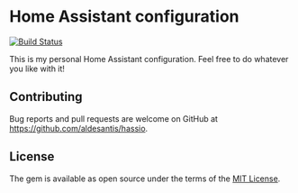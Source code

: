 # Home Assistant configuration

[![Build Status](https://travis-ci.org/aldesantis/hassio.svg?branch=master)](https://travis-ci.org/aldesantis/hassio)

This is my personal Home Assistant configuration. Feel free to do whatever you like with it!

## Contributing

Bug reports and pull requests are welcome on GitHub at https://github.com/aldesantis/hassio.

## License

The gem is available as open source under the terms of the [MIT License](http://opensource.org/licenses/MIT).
